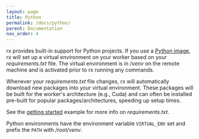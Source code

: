 ```yaml
---
layout: page
title: Python
permalink: /docs/python/
parent: Documentation
nav_order: 4
---
```


rx provides built-in support for Python projects. If you use a
[Python image](https://hub.docker.com/_/python), rx will set up a virtual
environment on your worker based on your _requirements.txt_ file. The virtual
environment is in _/venv_ on the remote machine and is activated prior to rx
running any commands.

Whenever your _requirements.txt_ file changes, rx will automatically download
new packages into your virtual environment. These packages will be built for
the worker's architecture (e.g., Cuda) and can often be installed pre-built
for popular packages/architectures, speeding up setup times.

See the [getting started](https://github.com/run-rx/getting-started/blob/master/03-requirements.py)
example for more info on _requirements.txt_.

Python environments have the environment variable `VIRTUAL_ENV` set and
prefix the `PATH` with _/root/venv_.
